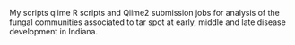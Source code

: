 My scripts qiime
R scripts and Qiime2 submission jobs for analysis of the fungal communities associated to tar spot at early, middle and late disease development in Indiana. 
